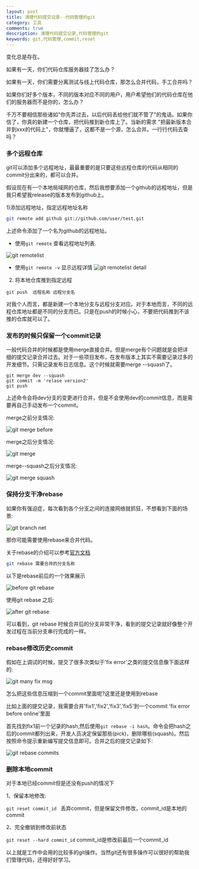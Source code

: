 ```yaml
---
layout: post
title: 清理代码提交记录--代码管理的git
category: 工具
comments: true
description: 清理代码提交记录,代码管理的git
keywords: git,代码管理,commit,reset
---
```


变化总是存在。

如果有一天，你们代码仓库服务器挂了怎么办？

如果有一天，你们需要分离测试与线上代码仓库，那怎么合并代码，手工合并吗？

如果你们好多个版本，不同的版本对应不同的用户，用户希望他们的代码仓库在他们的服务器而不是你的，怎么办？

千万不要相信那些诸如"你先弄过去，以后代码丢给他们就不管了"的鬼话。如果你信了，你真的新建一个仓库，把代码推到新仓库上了。当新的需求 "把最新版本合并到xxx的代码上"，你就懵逼了，这都不是一个源，怎么合并。一行行代码去查吗？

<!-- more -->

### 多个远程仓库

git可以添加多个远程地址，最最重要的是只要这些远程仓库的代码从相同的commit分出来的，都可以合并。

假设现在有一个本地局域网的仓库，然后我想要添加一个github的远程地址，但是我只希望我release的版本发布到github上。


1)添加远程地址，指定远程地址名称

```sh
git remote add github git://github.com/user/test.git

```
上述命令添加了一个名为github的远程地址。

* 使用``git remote`` 查看远程地址列表.

![git remotelist](http://blog.static.aiaiaini.com/blog/201903/remotelist45b461b27e76836e5137fc1fd57b3d36.jpg)

* 使用``git remote -v`` 显示远程详情
![git remotelist detail](http://blog.static.aiaiaini.com/blog/201903/remotelist_detail36693d3157f4db5454bd7c82f045f24f.jpg)

2) 将本地仓库推到指定远程

``git push  远程名称 远程分支名``




对我个人而言，都是新建一个本地分支与远程分支对应。对于本地而言，不同的远程仓库地址都是不同的分支而已。只是在push的时候小心，不要把代码推到不该推的仓库就可以了。


### 发布的时候只保留一个commit记录

一般代码合并的时候都是使用merge直接合并。但是merge有个问题就是会把详细的提交记录合并过去。对于一些项目发布，在发布版本上其实不需要记录过多的开发细节。只需记录发布日志信息。这个时候就需要merge --squash了。

```
git merge dev --squash
git commit -m 'relase version2'
git push

```
上述命令会将dev分支的变更进行合并，但是不会使用dev的commit信息，而是需要再自己手动发布一个commit。

merge之前分支情况:

![git merge before](http://blog.static.aiaiaini.com/blog/201903/remotelist_detail36693d3157f4db5454bd7c82f045f24f.jpg)

merge之后分支情况:

![git merge ](http://blog.static.aiaiaini.com/blog/201903/remotelist_detai236693d3157f4db5454bd7c82f045f24f.jpg)

merge--squash之后分支情况:

![git merge squash](http://blog.static.aiaiaini.com/blog/201903/remotelist_detai3eb0b9b3ca54ce8913ef4cb67d08d067c.jpg)



### 保持分支干净rebase

如果你有强迫症，每次看到各个分支之间的连接网络就抓狂，不想看到下面的场景:

![git branch net](http://blog.static.aiaiaini.com/blog/201903/branch_manyeecb3083a9667f35dc56d891bac64982.jpg)

那你可能需要使用rebase来合并代码。

关于rebase的介绍可以参考[官方文档](https://git-scm.com/book/zh/v2/Git-%E5%88%86%E6%94%AF-%E5%8F%98%E5%9F%BA)

```sh
git rebase 需要合并的分支名称
```

以下是rebase前后的一个效果展示

![before git rebase](http://blog.static.aiaiaini.com/blog/201903/before_git_rebaseeecb3083a9667f35dc56d891bac64982.jpg)

使用git rebase 之后:

![after git rebase](http://blog.static.aiaiaini.com/blog/201903/after_git_rebaseeecb3083a9667f35dc56d891bac64982.jpg)

可以看到，git rebase 时候合并后的分支非常干净，看到的提交记录就好像整个开发过程在当前分支串行完成的一样。


### rebase修改历史commit

假如在上调试的时候，提交了很多次类似于'fix error'之类的提交信息像下面这样的:

![git many fix msg](http://blog.static.aiaiaini.com/blog/201903/git_many_fixmsgeecb3083a9667f35dc56d891bac64982.jpg)

怎么把这些信息压缩到一个commit里面呢?这里还是使用到rebase

比如上面的提交记录，我需要合并'fix1','fix2','fix3','fix5'到一个commit 'fix error before online'里面

首先找到fix1前一个记录的hash,然后使用``git rebase -i hash``。命令会把hash之后的commit都列出来，开发人员决定保留那些(pick)，删除哪些(squash)。然后按照命令提示重新编写提交信息即可。合并之后的提交记录如下:

![git rebase commits](http://blog.static.aiaiaini.com/blog/201903/git_rebase_commits13c5fb34f112ba0382e7c96334ad8334.jpg)


### 删除本地commit

对于本地已经commit但是还没有push的情况下

1、保留本地修改:

``git reset commit_id `` 丢弃commit，但是保留文件修改，commit_id是本地的commit

2、完全撤销到修改前状态

``git reset --hard commit_id``  commit_id是修改前最后一个commit_id



以上就是工作中会用的比较多的git操作。当然git还有很多操作可以很好的帮助我们管理代码，还得好好学习。




